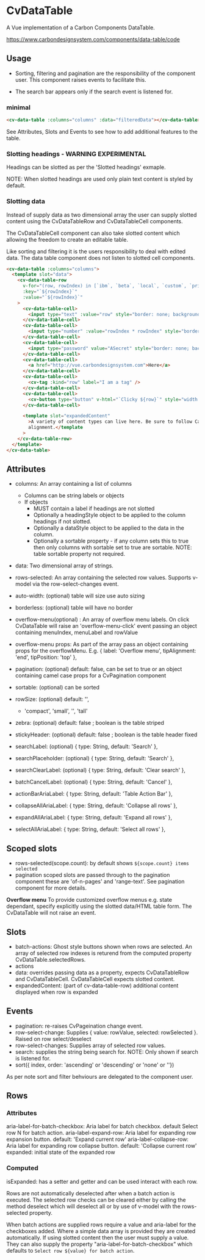 # CvDataTable

A Vue implementation of a Carbon Components DataTable.

https://www.carbondesignsystem.com/components/data-table/code

## Usage

- Sorting, filtering and pagination are the responsibility of the component user. This component raises events to facilitate this.

- The search bar appears only if the search event is listened for.

### minimal

```html
<cv-data-table :columns="columns" :data="filteredData"></cv-data-table>
```

See Attributes, Slots and Events to see how to add additional features to the table.

### Slotting headings - WARNING EXPERIMENTAL

Headings can be slotted as per the 'Slotted headings' exmaple.

NOTE: When slotted headings are used only plain text content is styled by default.

### Slotting data

Instead of supply data as two dimensional array the user can supply slotted content using the CvDataTableRow and CvDataTableCell components.

The CvDataTableCell component can also take slotted content which allowing the freedom to create an editable table.

Like sorting and filtering it is the users responsibility to deal with edited data. The data table component does not listen to slotted cell components.

```html
<cv-data-table :columns="columns">
  <template slot="data">
    <cv-data-table-row
      v-for="(row, rowIndex) in [`ibm`, `beta`, `local`, `custom`, `private`]"
      :key="`${rowIndex}`"
      :value="`${rowIndex}`"
    >
      <cv-data-table-cell>
        <input type="text" :value="row" style="border: none; background: none; width: 100%;" />
      </cv-data-table-cell>
      <cv-data-table-cell>
        <input type="number" :value="rowIndex * rowIndex" style="border: none; background: none; width: 100%;" />
      </cv-data-table-cell>
      <cv-data-table-cell>
        <input type="password" value="ASecret" style="border: none; background: none; width: 100%;" />
      </cv-data-table-cell>
      <cv-data-table-cell>
        <a href="http://vue.carbondesignsystem.com">Here</a>
      </cv-data-table-cell>
      <cv-data-table-cell>
        <cv-tag :kind="row" label="I am a tag" />
      </cv-data-table-cell>
      <cv-data-table-cell>
        <cv-button type="button" v-html="`Clicky ${row}`" style="width: 100%;"> </cv-button>
      </cv-data-table-cell>

      <template slot="expandedContent"
        >A variety of content types can live here. Be sure to follow Carbon design guidelines for spacing and
        alignment.</template
      >
    </cv-data-table-row>
  </template>
</cv-data-table>
```

## Attributes

- columns: An array containing a list of columns
  - Columns can be string labels or objects
  - If objects
    - MUST contain a label if headings are not slotted
    - Optionally a headingStyle object to be applied to the column headings if not slotted.
    - Optionally a dataStyle object to be applied to the data in the column.
    - Optionally a sortable property - if any column sets this to true then only columns with sortable set to true are sortable. NOTE: table sortable property not required.
- data: Two dimensional array of strings.
- rows-selected: An array containing the selected row values. Supports v-model via the row-select-changes event.

- auto-width: (optional) table will size use auto sizing
- borderless: (optional) table will have no border
- overflow-menu(optional) : An array of overflow menu labels. On click CvDataTable will raise an 'overflow-menu-click' event passing an object containing menuIndex, menuLabel and rowValue
- overflow-menu props: As part of the array pass an object containing props for the overflowMenu. E.g. { label: 'Overflow menu', tipAlignment: 'end', tipPosition: 'top' },
- pagination: (optional) default: false, can be set to true or an object containing camel case props for a CvPagination component
- sortable: (optional) can be sorted
- rowSize: (optional) default: '',
  - 'compact', 'small', '', 'tall'
- zebra: (optional) default: false ; boolean is the table striped
- stickyHeader: (optional) default: false ; boolean is the table header fixed
- searchLabel: (optional) { type: String, default: 'Search' },
- searchPlaceholder: (optional) { type: String, default: 'Search' },
- searchClearLabel: (optional) { type: String, default: 'Clear search' },
- batchCancelLabel: (optional) { type: String, default: 'Cancel' },
- actionBarAriaLabel: { type: String, default: 'Table Action Bar' },
- collapseAllAriaLabel: { type: String, default: 'Collapse all rows' },
- expandAllAriaLabel: { type: String, default: 'Expand all rows' },
- selectAllAriaLabel: { type: String, default: 'Select all rows' },

## Scoped slots

- rows-selected(scope.count): by default shows `${scope.count} items selected`
- pagination scoped slots are passed through to the pagination component these are 'of-n-pages' and 'range-text'. See pagination component for more details.

**Overflow menu** To provide customized overflow menus e.g. state dependant, specify explicitly using the slotted data/HTML table form. The CvDataTable will not raise an event.

## Slots

- batch-actions: Ghost style buttons shown when rows are selected. An array of selected row indexes is returend from the computed property CvDataTable.selectedRows.
- actions
- data: overrides passing data as a property, expects CvDataTableRow and CvDataTableCell. CvDataTableCell expects slotted content.
- expandedContent: (part of cv-data-table-row) additional content displayed when row is expanded

## Events

- pagination: re-raises CvPageination change event.
- row-select-change: Supplies { value: rowValue, selected: rowSelected }. Raised on row select/deselect
- row-select-changes: Supplies array of selected row values.
- search: supplies the string being search for. NOTE: Only shown if search is listened for.
- sort({ index, order: 'ascending' or 'descending' or 'none' or ''})

As per note sort and filter behviours are delegated to the component user.

## Rows

### Attributes

aria-label-for-batch-checkbox: Aria label for batch checkbox. default Select row N for batch action.
aria-label-expand-row: Aria label for expanding row expansion button. default: 'Expand current row'
aria-label-collapse-row: Aria label for expanding row collapse button. default: 'Collapse current row'
expanded: initial state of the expanded row

### Computed

isExpanded: has a setter and getter and can be used interact with each row.

Rows are not automatically deselected after when a batch action is executed. The selected row checks can be cleared either by calling the method deselect which will deselect all or by use of v-model with the rows-selected property.

When batch actions are supplied rows require a value and aria-label for the checkboxes added. Where a simple data array is provided they are created automatically. If using slotted content then the user must supply a value. They can also supply the property "aria-label-for-batch-checkbox" which defaults to `Select row ${value} for batch action`.
